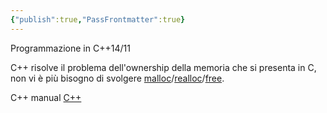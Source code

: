 ```yaml
---
{"publish":true,"PassFrontmatter":true}
---
```


Programmazione in C++14/11

C++ risolve il problema dell'ownership della memoria che si presenta in C, non vi è più bisogno di svolgere [malloc](https://en.cppreference.com/w/c/memory/malloc)/[realloc](reallochttps://en.cppreference.com/w/c/memory/realloc)/[free](https://en.cppreference.com/w/c/memory/free).

C++ manual [C++](https://learn.microsoft.com/it-it/cpp/cpp/welcome-back-to-cpp-modern-cpp?view=msvc-170)
